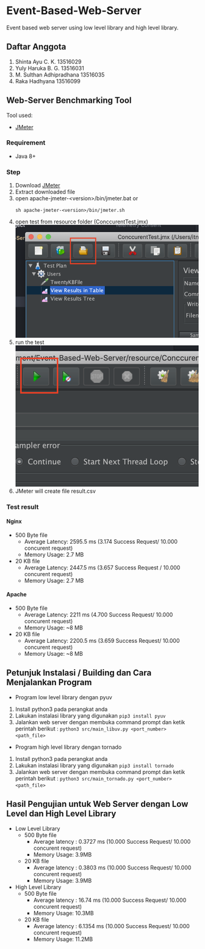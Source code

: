 # Event-Based-Web-Server
Event based web server using low level library and high level library.

## Daftar Anggota
1. Shinta Ayu C. K. 13516029
2. Yuly Haruka B. G. 13516031
3. M. Sulthan Adhipradhana 13516035
4. Raka Hadhyana 13516099

## Web-Server Benchmarking Tool
Tool used:
* [JMeter](https://jmeter.apache.org/)

### Requirement
* Java 8+

### Step
1. Download [JMeter](http://jmeter.apache.org/download_jmeter.cgi)
2. Extract downloaded file
3. open apache-jmeter-\<version\>/bin/jmeter.bat or
   ```
   sh apache-jmeter-<version>/bin/jmeter.sh
   ```
4. open test from resource folder (ConccurentTest.jmx) <br>
![](images/open.png)
5. run the test <br>
![](images/run.png)
6. JMeter will create file result.csv

### Test result
#### Nginx
* 500 Byte file
  * Average Latency: 2595.5 ms (3.174 Success Request/ 10.000 concurent request)
  * Memory Usage: 2.7 MB
* 20 KB file
  * Average Latency: 2447.5 ms (3.657 Success Request / 10.000 concurent request)
  * Memory Usage: 2.7 MB

#### Apache
* 500 Byte file
  * Average Latency: 2211 ms (4.700 Success Request/ 10.000 concurent request)
  * Memory Usage: ~8 MB
* 20 KB file
  * Average Latency: 2200.5 ms (3.659 Success Request/ 10.000 concurent request)
  * Memory Usage: ~8 MB

## Petunjuk Instalasi / Building dan Cara Menjalankan Program 
- Program low level library dengan pyuv
1. Install python3 pada perangkat anda 
2. Lakukan instalasi library yang digunakan
    ```pip3 install pyuv```
3. Jalankan web server dengan membuka command prompt dan ketik perintah berikut :
    ```python3 src/main_libuv.py <port_number> <path_file>```

- Program high level library dengan tornado
1. Install python3 pada perangkat anda 
2. Lakukan instalasi library yang digunakan
    ```pip3 install tornado```
3. Jalankan web server dengan membuka command prompt dan ketik perintah berikut :
    ```python3 src/main_tornado.py <port_number> <path_file>```

## Hasil Pengujian untuk Web Server dengan Low Level dan High Level Library
* Low Level Library
    * 500 Byte file 
        * Average latency : 0.3727 ms (10.000 Success Request/ 10.000 concurent request)
        * Memory Usage: 3.9MB
    * 20 KB file
        * Average latency : 0.3803 ms (10.000 Success Request/ 10.000 concurent request)
        * Memory Usage: 3.9MB
* High Level Library
    * 500 Byte file 
        * Average latency : 16.74 ms (10.000 Success Request/ 10.000 concurent request)
        * Memory Usage: 10.3MB
    * 20 KB file
        * Average latency : 6.1354 ms (10.000 Success Request/ 10.000 concurent request)
        * Memory Usage: 11.2MB
